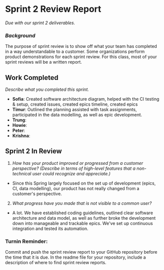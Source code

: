 # Sprint 2 Review Report
_Due with our sprint 2 deliverables._

### _Background_
The purpose of sprint review is to show off what your team has completed in a way understandable to a customer. Some organizations perform product demonstrations for each sprint review. For this class, most of your sprint reviews will be a written report.

## Work Completed
_Describe what you completed this sprint._
- **Sofia**: Created software architecture diagram, helped with the CI testing & setup, created issues, created epics timeline, created epics
- **Timur**: Outlined the planning assisted with task assignments, participated in the data modelling, as well as epic development.
- **Trung**:
- **Howie**:
- **Peter**:
- **Krishna**:

## Sprint 2 In Review
1. _How has your product improved or progressed from a customer perspective? (Describe in terms of high-level features that a non-technical user could recognize and appreciate.)_
  - Since this Spring largely focused on the set up of development (epics, CI, data modelling), our product has not really changed from a customer's perspective.
2. _What progress have you made that is not visible to a common user?_
  - A lot. We have established coding guidelines, outlined clear software architecture and data model, as well as further broke the development down into manageable and trackable epics. We've set up continuous integration and tested its automation.

### Turnin Reminder:
Commit and push the sprint review report to your GitHub repository before the time that it is due. In the readme file for your repository, include a description of where to find sprint review reports.
